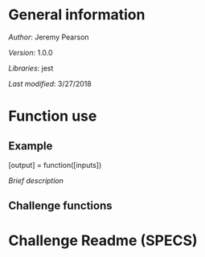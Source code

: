 # General information
_Author_: Jeremy Pearson

_Version_: 1.0.0

_Libraries_: jest

_Last modified_: 3/27/2018

# Function use

## Example
[output] = function([inputs])

_Brief description_

## Challenge functions



# Challenge Readme (SPECS)
